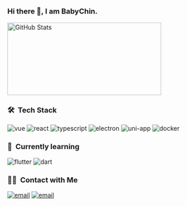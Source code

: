 ### Hi there 👋, I am BabyChin.

<!--
**qinhua/qinhua** is a ✨ _special_ ✨ repository because its `README.md` (this file) appears on your GitHub profile.

Here are some ideas to get you started:

- 🔭 I’m currently working on ...
- 🌱 I’m currently learning ...
- 👯 I’m looking to collaborate on ...
- 🤔 I’m looking for help with ...
- 💬 Ask me about ...
- 📫 How to reach me: ...
- 😄 Pronouns: ...
- ⚡ Fun fact: ...
-->
<div class="half">
  <img width="350px" height="165px" alt="GitHub Stats" src="https://github-readme-stats.vercel.app/api?username=qinhua&count_private=true&show_icons=true" />
</div>

### 🛠 &nbsp;Tech Stack

![vue](https://img.shields.io/badge/-vue-333333?style=flat&logo=vue.js)
![react](https://img.shields.io/badge/-react-333333?style=flat&logo=react)
![typescript](https://img.shields.io/badge/-typescript-333333?style=flat&logo=typescript)
![electron](https://img.shields.io/badge/-electron-333333?style=flat&logo=electron)
![uni-app](https://img.shields.io/badge/-node-333333?style=flat&logo=node.js)
![docker](https://img.shields.io/badge/-docker-333333?style=flat&logo=docker)

### 🌱 &nbsp;Currently learning

![flutter](https://img.shields.io/badge/-flutter-blue?style=flat&logo=flutter)
![dart](https://img.shields.io/badge/-dart-blue?style=flat&logo=dart)

### 🤝🏻 &nbsp;Contact with Me

<a href="mailto:352484005@qq.com"><img alt="email" src="https://img.shields.io/badge/Phone-+8613260610021-9cf?style=flat-square"></a>
<a href="mailto:352484005@qq.com"><img alt="email" src="https://img.shields.io/badge/Email-352484005@qq.com-9cf?style=flat-square"></a>
<!-- <a href="mailto:352484005@qq.com"><img alt="gmail" src="https://img.shields.io/badge/Gmail-qinhua68@gmail.com-blue?style=flat-square"></a> -->
